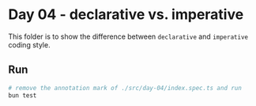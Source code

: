 # Day 04 - declarative vs. imperative

This folder is to show the difference between `declarative` and `imperative` coding style.

## Run

```sh
# remove the annotation mark of ./src/day-04/index.spec.ts and run
bun test
```
